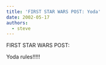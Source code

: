 ```yaml
---
title: 'FIRST STAR WARS POST: Yoda'
date: 2002-05-17
authors:
  - steve
---
```


FIRST STAR WARS POST:

Yoda rules!!!!!
